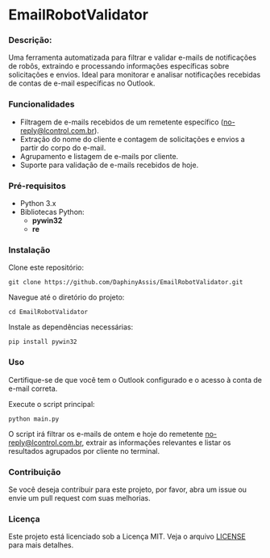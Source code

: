 # EmailRobotValidator

### Descrição:
Uma ferramenta automatizada para filtrar e validar e-mails de notificações de robôs, extraindo e processando informações específicas sobre solicitações e envios. Ideal para monitorar e analisar notificações recebidas de contas de e-mail específicas no Outlook.

### Funcionalidades
- Filtragem de e-mails recebidos de um remetente específico (no-reply@lcontrol.com.br).
- Extração do nome do cliente e contagem de solicitações e envios a partir do corpo do e-mail.
- Agrupamento e listagem de e-mails por cliente.
- Suporte para validação de e-mails recebidos de hoje.

### Pré-requisitos
- Python 3.x
- Bibliotecas Python:
  - **pywin32**
  - **re**

### Instalação
Clone este repositório:

``git clone https://github.com/DaphinyAssis/EmailRobotValidator.git``

Navegue até o diretório do projeto:

``cd EmailRobotValidator``

Instale as dependências necessárias:

``pip install pywin32``

### Uso
Certifique-se de que você tem o Outlook configurado e o acesso à conta de e-mail correta.

Execute o script principal:

``python main.py``

O script irá filtrar os e-mails de ontem e hoje do remetente no-reply@lcontrol.com.br, extrair as informações relevantes e listar os resultados agrupados por cliente no terminal.

### Contribuição
Se você deseja contribuir para este projeto, por favor, abra um issue ou envie um pull request com suas melhorias.

### Licença
Este projeto está licenciado sob a Licença MIT. Veja o arquivo [LICENSE](./LICENSE) para mais detalhes.
